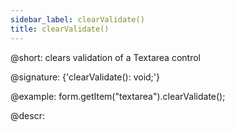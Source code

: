 ```yaml
---
sidebar_label: clearValidate()
title: clearValidate()
---          
```


@short: clears validation of a Textarea control

@signature: {'clearValidate(): void;'}

@example:
form.getItem("textarea").clearValidate();

@descr:

